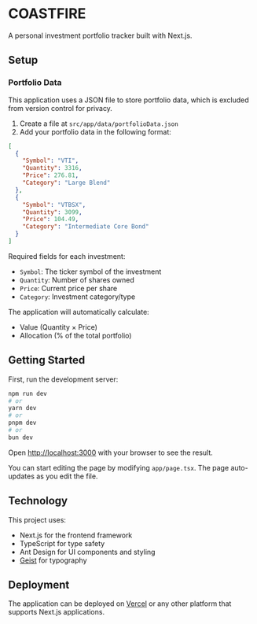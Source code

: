 # COASTFIRE

A personal investment portfolio tracker built with Next.js.

## Setup

### Portfolio Data

This application uses a JSON file to store portfolio data, which is excluded from version control for privacy.

1. Create a file at `src/app/data/portfolioData.json`
2. Add your portfolio data in the following format:

```json
[
  {
    "Symbol": "VTI",
    "Quantity": 3316,
    "Price": 276.81,
    "Category": "Large Blend"
  },
  {
    "Symbol": "VTBSX",
    "Quantity": 3099,
    "Price": 104.49,
    "Category": "Intermediate Core Bond"
  }
]
```

Required fields for each investment:

- `Symbol`: The ticker symbol of the investment
- `Quantity`: Number of shares owned
- `Price`: Current price per share
- `Category`: Investment category/type

The application will automatically calculate:

- Value (Quantity × Price)
- Allocation (% of the total portfolio)

## Getting Started

First, run the development server:

```bash
npm run dev
# or
yarn dev
# or
pnpm dev
# or
bun dev
```

Open [http://localhost:3000](http://localhost:3000) with your browser to see the result.

You can start editing the page by modifying `app/page.tsx`. The page auto-updates as you edit the file.

## Technology

This project uses:

- Next.js for the frontend framework
- TypeScript for type safety
- Ant Design for UI components and styling
- [Geist](https://vercel.com/font) for typography

## Deployment

The application can be deployed on [Vercel](https://vercel.com/new) or any other platform that supports Next.js applications.
